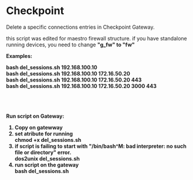 # Checkpoint

Delete a specific connections entries in Checkpoint Gateway.

this script was edited for maestro firewall structure. if you have standalone running devices, you need to change <b>"g_fw" to "fw"

Examples:

bash del_sessions.sh 192.168.100.10 <br>
bash del_sessions.sh 192.168.100.10 172.16.50.20<br>
bash del_sessions.sh 192.168.100.10 172.16.50.20 443<br>
bash del_sessions.sh 192.168.100.10 172.16.50.20 3000 443<br>
<br>
<br>
<br>

Run script on Gateway:
1. Copy on gatewway<br>
2. set atribute for running<br>
      chmod +x del_sessions.sh
4. if script is failing to start with "/bin/bash^M: bad interpreter: no such file or directory" error. <br>
      dos2unix del_sessions.sh
6. run script on the gateway <br>
    bash del_sessions.sh 
